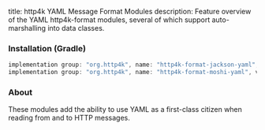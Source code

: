 title: http4k YAML Message Format Modules
description: Feature overview of the YAML http4k-format modules, several of which support auto-marshalling into data classes.

### Installation (Gradle)

```groovy
implementation group: "org.http4k", name: "http4k-format-jackson-yaml", version: "4.30.7.0"
implementation group: "org.http4k", name: "http4k-format-moshi-yaml", version: "4.30.7.0"
```

### About
These modules add the ability to use YAML as a first-class citizen when reading from and to HTTP messages. 

[http4k]: https://http4k.org
